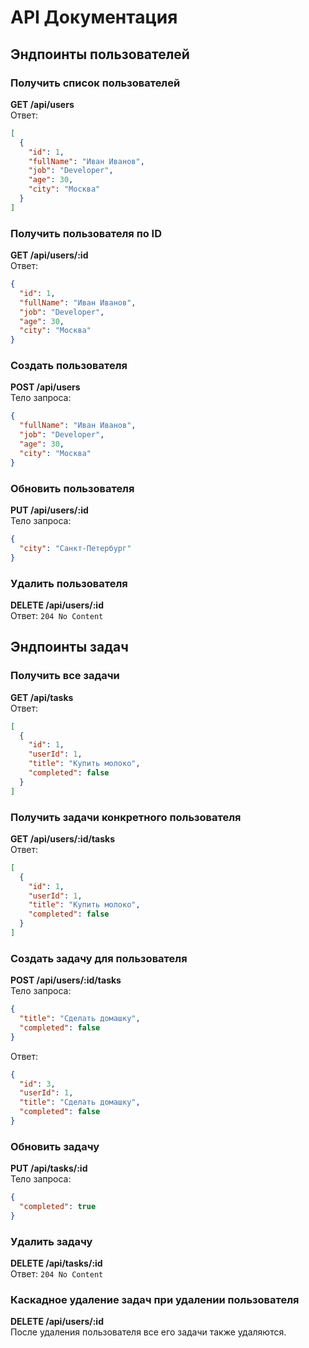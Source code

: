 # API Документация

## Эндпоинты пользователей

### Получить список пользователей
**GET /api/users**  
Ответ:
```json
[
  {
    "id": 1,
    "fullName": "Иван Иванов",
    "job": "Developer",
    "age": 30,
    "city": "Москва"
  }
]
```

### Получить пользователя по ID
**GET /api/users/:id**  
Ответ:
```json
{
  "id": 1,
  "fullName": "Иван Иванов",
  "job": "Developer",
  "age": 30,
  "city": "Москва"
}
```

### Создать пользователя
**POST /api/users**  
Тело запроса:
```json
{
  "fullName": "Иван Иванов",
  "job": "Developer",
  "age": 30,
  "city": "Москва"
}
```

### Обновить пользователя
**PUT /api/users/:id**  
Тело запроса:
```json
{
  "city": "Санкт-Петербург"
}
```

### Удалить пользователя
**DELETE /api/users/:id**  
Ответ: `204 No Content`

## Эндпоинты задач

### Получить все задачи
**GET /api/tasks**  
Ответ:
```json
[
  {
    "id": 1,
    "userId": 1,
    "title": "Купить молоко",
    "completed": false
  }
]
```

### Получить задачи конкретного пользователя
**GET /api/users/:id/tasks**  
Ответ:
```json
[
  {
    "id": 1,
    "userId": 1,
    "title": "Купить молоко",
    "completed": false
  }
]
```

### Создать задачу для пользователя
**POST /api/users/:id/tasks**  
Тело запроса:
```json
{
  "title": "Сделать домашку",
  "completed": false
}
```
Ответ:
```json
{
  "id": 3,
  "userId": 1,
  "title": "Сделать домашку",
  "completed": false
}
```

### Обновить задачу
**PUT /api/tasks/:id**  
Тело запроса:
```json
{
  "completed": true
}
```

### Удалить задачу
**DELETE /api/tasks/:id**  
Ответ: `204 No Content`

### Каскадное удаление задач при удалении пользователя
**DELETE /api/users/:id**  
После удаления пользователя все его задачи также удаляются.
